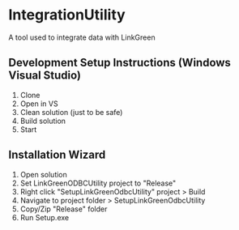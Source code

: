 # IntegrationUtility
A tool used to integrate data with LinkGreen

## Development Setup Instructions (Windows Visual Studio)
1. Clone
2. Open in VS
3. Clean solution (just to be safe)
4. Build solution
5. Start

## Installation Wizard
1. Open solution
2. Set LinkGreenODBCUtility project to "Release"
3. Right click "SetupLinkGreenOdbcUtility" project > Build
4. Navigate to project folder > SetupLinkGreenOdbcUtility
5. Copy/Zip "Release" folder
6. Run Setup.exe
